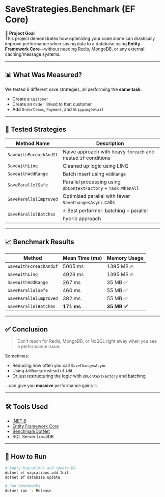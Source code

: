 # SaveStrategies.Benchmark (EF Core)

🎯 **Project Goal**  
This project demonstrates how optimizing your code alone can drastically improve performance when saving data to a database using **Entity Framework Core**—without needing Redis, MongoDB, or any external caching/message systems.

---

## 📊 What Was Measured?

We tested 6 different save strategies, all performing the **same task**:

- Create a `Customer`
- Create an `Order` linked to that customer
- Add `OrderItems`, `Payment`, and `ShippingDetail`

---

## 🧪 Tested Strategies

| Method Name             | Description                                                                 |
|-------------------------|-----------------------------------------------------------------------------|
| `SaveWithForeachAndIf`  | Naive approach with heavy `foreach` and nested `if` conditions              |
| `SaveWithLinq`          | Cleaned up logic using LINQ                                                 |
| `SaveWithAddRange`      | Batch insert using `AddRange`                                               |
| `SaveParallelSafe`      | Parallel processing using `DbContextFactory` + `Task.WhenAll`               |
| `SaveParallelImproved`  | Optimized parallel with fewer `SaveChangesAsync` calls                      |
| `SaveParallelBatches`   | ⚡ Best performer: batching + parallel hybrid approach                       |

---

## 📈 Benchmark Results

| Method                 | Mean Time (ms) | Memory Usage |
|------------------------|----------------|--------------|
| `SaveWithForeachAndIf` | 5005 ms         | 1395 MB 🔥   |
| `SaveWithLinq`         | 4929 ms         | 1395 MB 🔥   |
| `SaveWithAddRange`     | 267 ms          | 35 MB ✅     |
| `SaveParallelSafe`     | 460 ms          | 55 MB ✅     |
| `SaveParallelImproved` | 382 ms          | 55 MB ✅     |
| `SaveParallelBatches`  | **171 ms**      | **35 MB ✅** |

---

## ✅ Conclusion

> Don't reach for Redis, MongoDB, or NoSQL right away when you see a performance issue.

Sometimes:
- Reducing how often you call `SaveChangesAsync`
- Using `AddRange` instead of `Add`
- Or just restructuring the logic with `DbContextFactory` and batching

...can give you **massive** performance gains 💥

---

## 🛠️ Tools Used

- [.NET 8](https://dotnet.microsoft.com/)
- [Entity Framework Core](https://learn.microsoft.com/en-us/ef/core/)
- [BenchmarkDotNet](https://benchmarkdotnet.org/)
- SQL Server LocalDB

---

## 🚀 How to Run

```bash
# Apply migrations and update DB
dotnet ef migrations add Init
dotnet ef database update

# Run benchmarks
dotnet run -c Release
